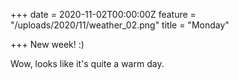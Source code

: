 +++
date = 2020-11-02T00:00:00Z
feature = "/uploads/2020/11/weather_02.png"
title = "Monday"

+++
New week! :)

Wow, looks like it's quite a warm day.